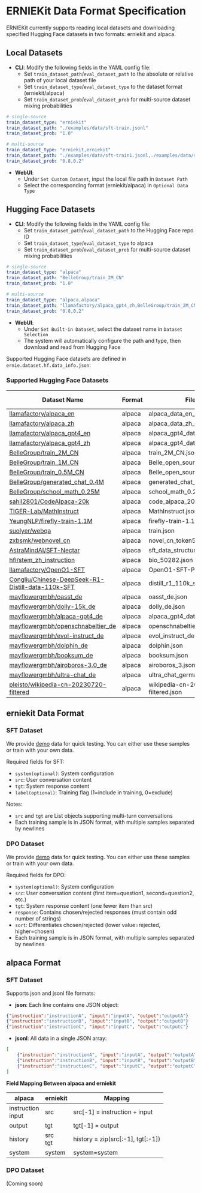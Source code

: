 # ERNIEKit Data Format Specification

ERNIEKit currently supports reading local datasets and downloading specified Hugging Face datasets in two formats: erniekit and alpaca.

## Local Datasets

- **CLI**: Modify the following fields in the YAML config file:
  - Set `train_dataset_path`/`eval_dataset_path` to the absolute or relative path of your local dataset file
  - Set `train_dataset_type`/`eval_dataset_type` to the dataset format (erniekit/alpaca)
  - Set `train_dataset_prob`/`eval_dataset_prob` for multi-source dataset mixing probabilities
```yaml
# single-source
train_dataset_type: "erniekit"
train_dataset_path: "./examples/data/sft-train.jsonl"
train_dataset_prob: "1.0"

# multi-source
train_dataset_type: "erniekit,erniekit"
train_dataset_path: "./examples/data/sft-train1.jsonl,./examples/data/sft-train2.jsonl"
train_dataset_prob: "0.8,0.2"
```

- **WebUI**:
  - Under `Set Custom Dataset`, input the local file path in `Dataset Path`
  - Select the corresponding format (erniekit/alpaca) in `Optional Data Type`

## Hugging Face Datasets

- **CLI**: Modify the following fields in the YAML config file:
  - Set `train_dataset_path`/`eval_dataset_path` to the Hugging Face repo ID
  - Set `train_dataset_type`/`eval_dataset_type` to alpaca
  - Set `train_dataset_prob`/`eval_dataset_prob` for multi-source dataset mixing probabilities
```yaml
# single-source
train_dataset_type: "alpaca"
train_dataset_path: "BelleGroup/train_2M_CN"
train_dataset_prob: "1.0"

# multi-source
train_dataset_type: "alpaca,alpaca"
train_dataset_path: "llamafactory/alpaca_gpt4_zh,BelleGroup/train_2M_CN"
train_dataset_prob: "0.8,0.2"
```
- **WebUI**:
  - Under `Set Built-in Dataset`, select the dataset name in `Dataset Selection`
  - The system will automatically configure the path and type, then download and read from Hugging Face

Supported Hugging Face datasets are defined in `ernie.dataset.hf.data_info.json`:

### Supported Hugging Face Datasets
| Dataset Name | Format | File | File Format |
|--------------|--------|------|-------------|
| [llamafactory/alpaca_en](https://huggingface.co/datasets/llamafactory/alpaca_en) | alpaca | alpaca_data_en_52k.json | json |
| [llamafactory/alpaca_zh](https://huggingface.co/datasets/llamafactory/alpaca_zh) | alpaca | alpaca_data_zh_51k.json | json |
| [llamafactory/alpaca_gpt4_en](https://huggingface.co/datasets/llamafactory/alpaca_gpt4_en) | alpaca | alpaca_gpt4_data_en.json | json |
| [llamafactory/alpaca_gpt4_zh](https://huggingface.co/datasets/llamafactory/alpaca_gpt4_zh) | alpaca | alpaca_gpt4_data_zh.json | json |
| [BelleGroup/train_2M_CN](https://huggingface.co/datasets/BelleGroup/train_2M_CN) | alpaca | train_2M_CN.json | jsonl |
| [BelleGroup/train_1M_CN](https://huggingface.co/datasets/BelleGroup/train_1M_CN) | alpaca | Belle_open_source_1M.json | jsonl |
| [BelleGroup/train_0.5M_CN](https://huggingface.co/datasets/BelleGroup/train_0.5M_CN) | alpaca | Belle_open_source_0.5M.json | jsonl |
| [BelleGroup/generated_chat_0.4M](https://huggingface.co/datasets/BelleGroup/generated_chat_0.4M) | alpaca | generated_chat_0.4M.json | jsonl |
| [BelleGroup/school_math_0.25M](https://huggingface.co/datasets/BelleGroup/school_math_0.25M) | alpaca | school_math_0.25M.json | jsonl |
| [sahil2801/CodeAlpaca-20k](https://huggingface.co/datasets/sahil2801/CodeAlpaca-20k) | alpaca | code_alpaca_20k.json | json |
| [TIGER-Lab/MathInstruct](https://huggingface.co/datasets/TIGER-Lab/MathInstruct) | alpaca | MathInstruct.json | json |
| [YeungNLP/firefly-train-1.1M](https://huggingface.co/datasets/YeungNLP/firefly-train-1.1M) | alpaca | firefly-train-1.1M.jsonl | jsonl |
| [suolyer/webqa](https://huggingface.co/datasets/suolyer/webqa) | alpaca | train.json | jsonl |
| [zxbsmk/webnovel_cn](https://huggingface.co/datasets/zxbsmk/webnovel_cn) | alpaca | novel_cn_token512_50k.json | json |
| [AstraMindAI/SFT-Nectar](https://huggingface.co/datasets/AstraMindAI/SFT-Nectar) | alpaca | sft_data_structured.json | json |
| [hfl/stem_zh_instruction](https://huggingface.co/datasets/hfl/stem_zh_instruction) | alpaca | bio_50282.json | jsonl |
| [llamafactory/OpenO1-SFT](https://huggingface.co/datasets/llamafactory/OpenO1-SFT) | alpaca | OpenO1-SFT-Pro.jsonl | jsonl |
| [Congliu/Chinese-DeepSeek-R1-Distill-data-110k-SFT](https://huggingface.co/datasets/Congliu/Chinese-DeepSeek-R1-Distill-data-110k-SFT) | alpaca | distill_r1_110k_sft.jsonl | jsonl |
| [mayflowergmbh/oasst_de](https://huggingface.co/datasets/mayflowergmbh/oasst_de) | alpaca | oasst_de.json | json |
| [mayflowergmbh/dolly-15k_de](https://huggingface.co/datasets/mayflowergmbh/dolly-15k_de) | alpaca | dolly_de.json | json |
| [mayflowergmbh/alpaca-gpt4_de](https://huggingface.co/datasets/mayflowergmbh/alpaca-gpt4_de) | alpaca | alpaca_gpt4_data_de.json | json |
| [mayflowergmbh/openschnabeltier_de](https://huggingface.co/datasets/mayflowergmbh/openschnabeltier_de) | alpaca | openschnabeltier.json | json |
| [mayflowergmbh/evol-instruct_de](https://huggingface.co/datasets/mayflowergmbh/evol-instruct_de) | alpaca | evol_instruct_de.json | json |
| [mayflowergmbh/dolphin_de](https://huggingface.co/datasets/mayflowergmbh/dolphin_de) | alpaca | dolphin.json | json |
| [mayflowergmbh/booksum_de](https://huggingface.co/datasets/mayflowergmbh/booksum_de) | alpaca | booksum.json | json |
| [mayflowergmbh/airoboros-3.0_de](https://huggingface.co/datasets/mayflowergmbh/airoboros-3.0_de) | alpaca | airoboros_3.json | json |
| [mayflowergmbh/ultra-chat_de](https://huggingface.co/datasets/mayflowergmbh/ultra-chat_de) | alpaca | ultra_chat_german.json | json |
| [pleisto/wikipedia-cn-20230720-filtered](https://huggingface.co/datasets/pleisto/wikipedia-cn-20230720-filtered) | alpaca | wikipedia-cn-20230720-filtered.json | json |

## erniekit Data Format

### SFT Dataset

We provide [demo](../examples/data/) data for quick testing. You can either use these samples or train with your own data.

Required fields for SFT:

* `system(optional)`: System configuration
* `src`: User conversation content
* `tgt`: System response content
* `label(optional)`: Training flag (1=include in training, 0=exclude)

Notes:
* `src` and `tgt` are List objects supporting multi-turn conversations
* Each training sample is in JSON format, with multiple samples separated by newlines

### DPO Dataset

We provide [demo](../examples/data/) data for quick testing. You can either use these samples or train with your own data.

Required fields for DPO:

* `system(optional)`: System configuration
* `src`: User conversation content (first item=question1, second=question2, etc.)
* `tgt`: System response content (one fewer item than src)
* `response`: Contains chosen/rejected responses (must contain odd number of strings)
* `sort`: Differentiates chosen/rejected (lower value=rejected, higher=chosen)
* Each training sample is in JSON format, with multiple samples separated by newlines

## alpaca Format

### SFT Dataset

Supports json and jsonl file formats:

* **json**: Each line contains one JSON object:
```json
{"instruction":"instructionA", "input":"inputA", "output":"outputA"}
{"instruction":"instructionB", "input":"inputB", "output":"outputB"}
{"instruction":"instructionC", "input":"inputC", "output":"outputC"}
```

* **jsonl**: All data in a single JSON array:
```json
[
    {"instruction":"instructionA", "input":"inputA", "output":"outputA"},
    {"instruction":"instructionB", "input":"inputB", "output":"outputB"},
    {"instruction":"instructionC", "input":"inputC", "output":"outputC"}
]
```

**Field Mapping Between alpaca and erniekit**

| alpaca | erniekit | Mapping |
|--------|----------|---------|
| instruction <br> input | src | src[-1] = instruction + input |
| output | tgt | tgt[-1] = output |
| history | src <br> tgt | history = zip(src[:-1], tgt[:-1]) |
| system | system | system=system |

### DPO Dataset

(Coming soon)

